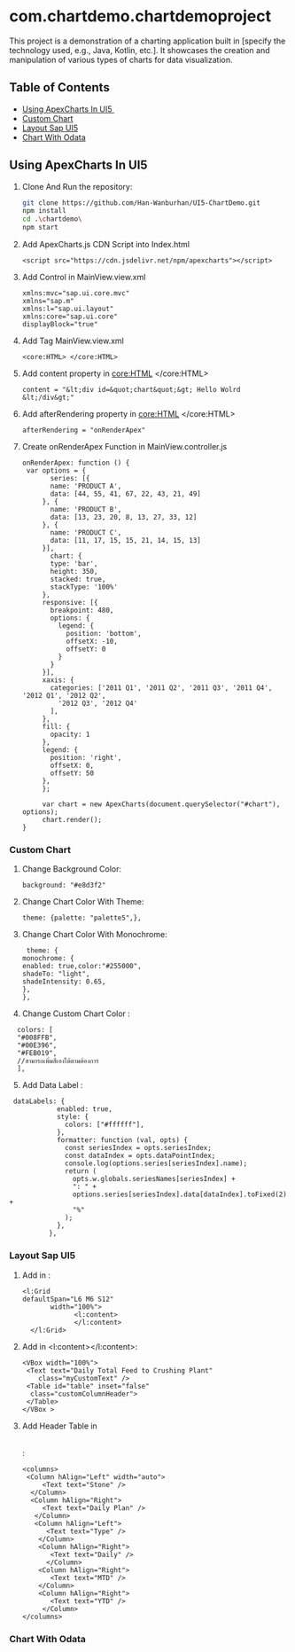 # com.chartdemo.chartdemoproject

This project is a demonstration of a charting application built in [specify the technology used, e.g., Java, Kotlin, etc.]. It showcases the creation and manipulation of various types of charts for data visualization.

## Table of Contents

- [Using ApexCharts In UI5 ​](#Using-ApexCharts-In-UI5)
- [Custom Chart ](#Custom-Chart)
- [Layout Sap UI5](#Layout-Sap-UI5)
- [Chart With Odata​](#Chart-With-Odata​)

## Using ApexCharts In UI5

1. Clone And Run the repository:

   ```bash
   git clone https://github.com/Han-Wanburhan/UI5-ChartDemo.git
   npm install
   cd .\chartdemo\
   npm start
   ```

2. Add ApexCharts.js CDN Script into Index.html​

   ```
   <script src="https://cdn.jsdelivr.net/npm/apexcharts"></script>
   ```

3. Add Control in MainView.view.xml

   ```
   xmlns:mvc="sap.ui.core.mvc"
   xmlns="sap.m"
   xmlns:l="sap.ui.layout"
   xmlns:core="sap.ui.core"
   displayBlock="true"
   ```

4. Add Tag MainView.view.xml

   ```
   <core:HTML> </core:HTML>
   ```

5. Add content property in <core:HTML> </core:HTML>
   ```
   content = "&lt;div id=&quot;chart&quot;&gt; Hello Wolrd &lt;/div&gt;"
   ```
6. Add afterRendering property in <core:HTML> </core:HTML>
   ```
   afterRendering = "onRenderApex"
   ```
7. Create onRenderApex Function in MainView.controller.js

   ```
   onRenderApex: function () {
    var options = {
          series: [{
          name: 'PRODUCT A',
          data: [44, 55, 41, 67, 22, 43, 21, 49]
        }, {
          name: 'PRODUCT B',
          data: [13, 23, 20, 8, 13, 27, 33, 12]
        }, {
          name: 'PRODUCT C',
          data: [11, 17, 15, 15, 21, 14, 15, 13]
        }],
          chart: {
          type: 'bar',
          height: 350,
          stacked: true,
          stackType: '100%'
        },
        responsive: [{
          breakpoint: 480,
          options: {
            legend: {
              position: 'bottom',
              offsetX: -10,
              offsetY: 0
            }
          }
        }],
        xaxis: {
          categories: ['2011 Q1', '2011 Q2', '2011 Q3', '2011 Q4', '2012 Q1', '2012 Q2',
            '2012 Q3', '2012 Q4'
          ],
        },
        fill: {
          opacity: 1
        },
        legend: {
          position: 'right',
          offsetX: 0,
          offsetY: 50
        },
        };

        var chart = new ApexCharts(document.querySelector("#chart"), options);
        chart.render();
   }
   ```

### Custom Chart

1. Change Background Color:

   ```
   background: "#e8d3f2"
   ```

2. Change Chart Color With Theme:

   ```
   theme: {palette: "palette5",},
   ```

3. Change Chart Color With Monochrome:

   ```
    theme: {
   monochrome: {
   enabled: true,color:"#255000",   
   shadeTo: "light",
   shadeIntensity: 0.65,         
   },
   },
   ```

4. Change Custom Chart Color :

```
  colors: [
  "#008FFB",
  "#00E396",
  "#FEB019",
  //สามารถเพิ่มสีเองได้ตามต้องการ
  ],
```

5. Add Data Label :

```
 dataLabels: {
            enabled: true,
            style: {
              colors: ["#ffffff"],
            },
            formatter: function (val, opts) {
              const seriesIndex = opts.seriesIndex;
              const dataIndex = opts.dataPointIndex;
              console.log(options.series[seriesIndex].name);
              return (
                opts.w.globals.seriesNames[seriesIndex] +
                ": " +
                options.series[seriesIndex].data[dataIndex].toFixed(2) +
                "%"
              );
            },
          },
```

### Layout Sap UI5

1. Add in <content></content>:

   ```
   <l:Grid
   defaultSpan="L6 M6 S12"
          width="100%">
                <l:content>
                </l:content>
     </l:Grid>
   ```

2. Add in <l:content></l:content>:

   ```
   <VBox width="100%">
    <Text text="Daily Total Feed to Crushing Plant"
       class="myCustomText" />
    <Table id="table" inset="false"
     class="customColumnHeader">
    </Table>
   </VBox >
   ```

3. Add Header Table in <Table></Table>:

   ```
   <columns>
    <Column hAlign="Left" width="auto">
        <Text text="Stone" />
     </Column>
     <Column hAlign="Right">
        <Text text="Daily Plan" />
      </Column>
      <Column hAlign="Left">
         <Text text="Type" />
       </Column>
       <Column hAlign="Right">
          <Text text="Daily" />
         </Column>
       <Column hAlign="Right">
          <Text text="MTD" />
       </Column>
       <Column hAlign="Right">
          <Text text="YTD" />
        </Column>
   </columns>
   ```

### Chart With Odata
